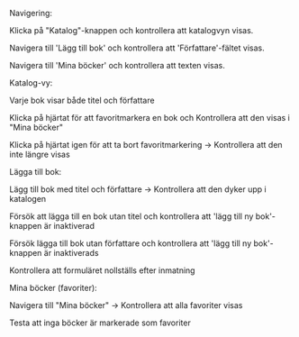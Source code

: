 Navigering:

Klicka på "Katalog"-knappen och kontrollera att katalogvyn visas.

Navigera till 'Lägg till bok' och kontrollera att 'Författare'-fältet visas.

Navigera till 'Mina böcker' och kontrollera att texten visas.


Katalog-vy:

Varje bok visar både titel och författare

Klicka på hjärtat för att favoritmarkera en bok och Kontrollera att den visas i "Mina böcker"

Klicka på hjärtat igen för att ta bort favoritmarkering → Kontrollera att den inte längre visas



Lägga till bok:

Lägg till bok med titel och författare → Kontrollera att den dyker upp i katalogen

Försök att lägga till en bok utan titel och kontrollera att 'lägg till ny bok'-knappen är inaktiverad

Försök lägga till bok utan författare och kontrollera att 'lägg till ny bok'-knappen är inaktiverads

Kontrollera att formuläret nollställs efter inmatning


Mina böcker (favoriter):

Navigera till "Mina böcker" → Kontrollera att alla favoriter visas

Testa att inga böcker är markerade som favoriter


